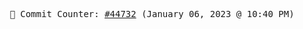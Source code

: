 <p align="center">
    <samp>
        📮 Commit Counter: <a href="https://github.com/Javascript-void0/Javascript-void0/commits/main">#44732</a> (January 06, 2023 @ 10:40 PM)
    </samp>
</p>